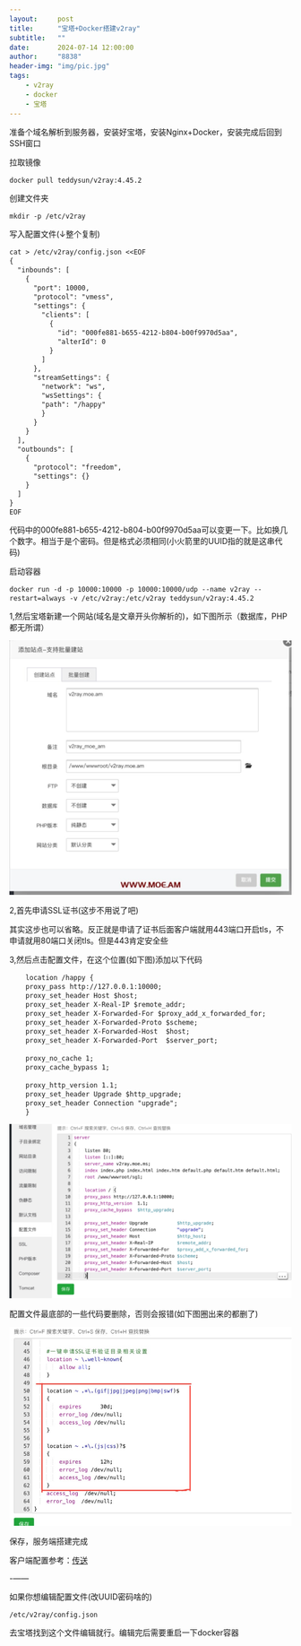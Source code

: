 ```yaml
---
layout:     post
title:      "宝塔+Docker搭建v2ray"
subtitle:   ""
date:       2024-07-14 12:00:00
author:     "8838"
header-img: "img/pic.jpg"
tags:
    - v2ray
    - docker
    - 宝塔
---
```


准备个域名解析到服务器，安装好宝塔，安装Nginx+Docker，安装完成后回到SSH窗口

拉取镜像

```
docker pull teddysun/v2ray:4.45.2
```

创建文件夹

```
mkdir -p /etc/v2ray
```

写入配置文件(↓整个复制)

```
cat > /etc/v2ray/config.json <<EOF
{
  "inbounds": [
    {
      "port": 10000,
      "protocol": "vmess",
      "settings": {
        "clients": [
          {
            "id": "000fe881-b655-4212-b804-b00f9970d5aa",
            "alterId": 0
          }
        ]
      },
      "streamSettings": {
        "network": "ws",
        "wsSettings": {
        "path": "/happy"
        }
      }
    }
  ],
  "outbounds": [
    {
      "protocol": "freedom",
      "settings": {}
    }
  ]
}
EOF
```

代码中的000fe881-b655-4212-b804-b00f9970d5aa可以变更一下。比如换几个数字。相当于是个密码。但是格式必须相同(小火箭里的UUID指的就是这串代码)

启动容器

```
docker run -d -p 10000:10000 -p 10000:10000/udp --name v2ray --restart=always -v /etc/v2ray:/etc/v2ray teddysun/v2ray:4.45.2
```

1,然后宝塔新建一个网站(域名是文章开头你解析的)，如下图所示（数据库，PHP都无所谓）

![](/img/bt-v2/IMG_0211.JPG)


2,首先申请SSL证书(这步不用说了吧)

其实这步也可以省略。反正就是申请了证书后面客户端就用443端口开启tls，不申请就用80端口关闭tls。但是443肯定安全些

3,然后点击配置文件，在这个位置(如下图)添加以下代码

```
    location /happy {
    proxy_pass http://127.0.0.1:10000;
    proxy_set_header Host $host;
    proxy_set_header X-Real-IP $remote_addr;
    proxy_set_header X-Forwarded-For $proxy_add_x_forwarded_for;
    proxy_set_header X-Forwarded-Proto $scheme;
    proxy_set_header X-Forwarded-Host  $host;
    proxy_set_header X-Forwarded-Port  $server_port;

    proxy_no_cache 1;
    proxy_cache_bypass 1;

    proxy_http_version 1.1;
    proxy_set_header Upgrade $http_upgrade;
    proxy_set_header Connection "upgrade";
    }
```

![](/img/bt-v2/IMG_1456.jpeg)

配置文件最底部的一些代码要删除，否则会报错(如下图圈出来的都删了)

![](/img/bt-v2/IMG_1457.jpeg)


保存，服务端搭建完成

客户端配置参考：[传送](https://8838.github.io/2021/09/13/bt-v2ray/#%E4%B8%8B%E9%9D%A2%E8%AF%B4ios%E5%B0%8F%E7%81%AB%E7%AE%AD%E9%85%8D%E7%BD%AE)

-——

如果你想编辑配置文件(改UUID密码啥的)

```
/etc/v2ray/config.json
```

去宝塔找到这个文件编辑就行。编辑完后需要重启一下docker容器
